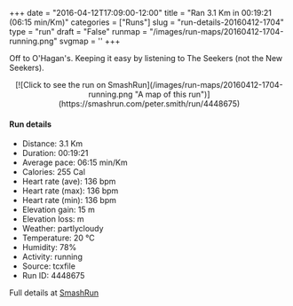 +++
date = "2016-04-12T17:09:00-12:00"
title = "Ran 3.1 Km in 00:19:21 (06:15 min/Km)"
categories = ["Runs"]
slug = "run-details-20160412-1704"
type = "run"
draft = "False"
runmap = "/images/run-maps/20160412-1704-running.png"
svgmap = '<polyline points="13 100, 13 100, 18 94, 20 95, 26 95, 34 80, 55 62, 56 60, 63 53, 70 49, 73 52, 74 52, 86 40, 85 37, 88 30, 76 16, 74 12, 74 6, 63 2, 51 0">'
+++

Off to O'Hagan's. Keeping it easy by listening to The Seekers (not the New Seekers). 

<!--more-->

<center>
[![Click to see the run on SmashRun](/images/run-maps/20160412-1704-running.png "A map of this run")](https://smashrun.com/peter.smith/run/4448675)
</center>

#### Run details

* Distance: 3.1 Km
* Duration: 00:19:21
* Average pace: 06:15 min/Km
* Calories: 255 Cal
* Heart rate (ave): 136 bpm
* Heart rate (max): 136 bpm
* Heart rate (min): 136 bpm
* Elevation gain: 15 m
* Elevation loss:  m
* Weather: partlycloudy
* Temperature: 20 &deg;C
* Humidity: 78%
* Activity: running
* Source: tcxfile
* Run ID: 4448675

Full details at [SmashRun](https://smashrun.com/peter.smith/run/4448675)